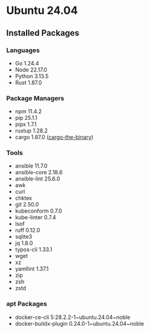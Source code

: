 # Ubuntu 24.04

## Installed Packages

### Languages

- Go 1.24.4
- Node 22.17.0
- Python 3.13.5
- Rust 1.87.0

### Package Managers

- npm 11.4.2
- pip 25.1.1
- pipx 1.7.1
- rustup 1.28.2
- cargo 1.87.0 ([cargo-the-binary](https://github.com/rust-lang/cargo/blob/master/src/cargo/version.rs))

### Tools

- ansible 11.7.0
- ansible-core 2.18.6
- ansible-lint 25.6.0
- awk
- curl
- chktex
- git 2.50.0
- kubeconform 0.7.0
- kube-linter 0.7.4
- lsof
- ruff 0.12.0
- sqlite3
- jq 1.8.0
- typos-cli 1.33.1
- wget
- xz
- yamllint 1.37.1
- zip
- zsh
- zstd

### apt Packages

- docker-ce-cli 5:28.2.2-1\~ubuntu.24.04\~noble
- docker-buildx-plugin 0.24.0-1\~ubuntu.24.04\~noble
